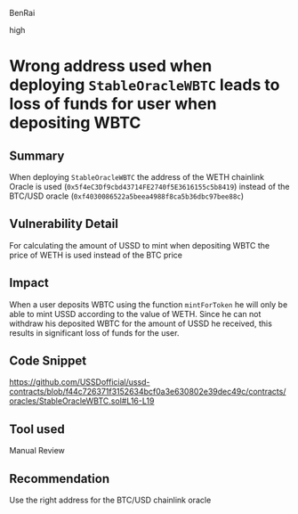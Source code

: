 BenRai

high

# Wrong address used when deploying `StableOracleWBTC` leads to loss of funds for user when depositing WBTC

## Summary

When deploying `StableOracleWBTC` the address of the WETH chainlink Oracle is used (`0x5f4eC3Df9cbd43714FE2740f5E3616155c5b8419`) instead of the BTC/USD oracle (`0xf4030086522a5beea4988f8ca5b36dbc97bee88c`)

## Vulnerability Detail

For calculating the amount of USSD to mint when depositing WBTC the price of WETH is used instead of the BTC price

## Impact

When a user deposits WBTC using the function `mintForToken` he will only be able to mint USSD according to the value of WETH. Since he can not withdraw his deposited WBTC for the amount of USSD he received, this results in significant loss of funds for the user.

## Code Snippet

https://github.com/USSDofficial/ussd-contracts/blob/f44c726371f3152634bcf0a3e630802e39dec49c/contracts/oracles/StableOracleWBTC.sol#L16-L19 

## Tool used

Manual Review

## Recommendation

Use the right address for the BTC/USD chainlink oracle
